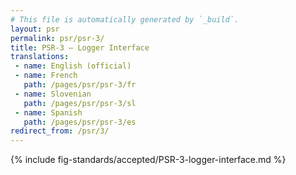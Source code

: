 ```yaml
---
# This file is automatically generated by `_build`.
layout: psr
permalink: psr/psr-3/
title: PSR-3 — Logger Interface
translations:
 - name: English (official)
 - name: French
   path: /pages/psr/psr-3/fr
 - name: Slovenian
   path: /pages/psr/psr-3/sl
 - name: Spanish
   path: /pages/psr/psr-3/es
redirect_from: /psr/3/
---
```

{% include fig-standards/accepted/PSR-3-logger-interface.md %}
